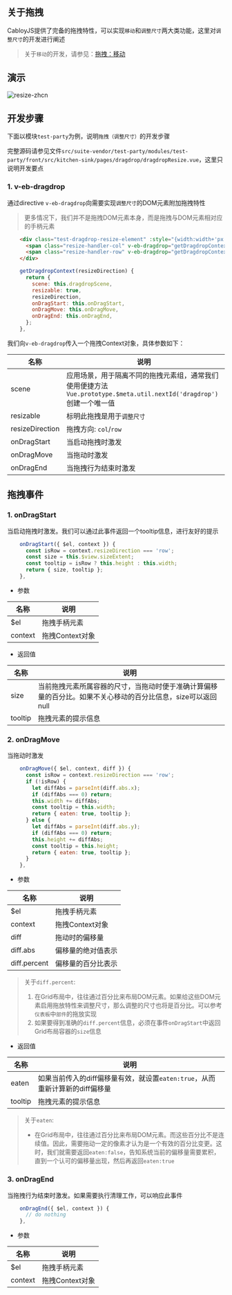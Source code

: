 ## 关于拖拽

CabloyJS提供了完备的拖拽特性，可以实现`移动`和`调整尺寸`两大类功能，这里对`调整尺寸`的开发进行阐述

> 关于`移动`的开发，请参见：[拖拽：移动](https://cabloy.com/zh-cn/articles/dragdrop-move.html)

## 演示

![resize-zhcn](https://portal.cabloy.com/api/a/file/file/download/3ce656778fda4433aabaa73ef48e0402.gif)

## 开发步骤

下面以模块`test-party`为例，说明`拖拽（调整尺寸）`的开发步骤

完整源码请参见文件`src/suite-vendor/test-party/modules/test-party/front/src/kitchen-sink/pages/dragdrop/dragdropResize.vue`，这里只说明开发要点

### 1. v-eb-dragdrop

通过directive `v-eb-dragdrop`向需要实现`调整尺寸`的DOM元素附加拖拽特性

> 更多情况下，我们并不是拖拽DOM元素本身，而是拖拽与DOM元素相对应的手柄元素

``` html
    <div class="test-dragdrop-resize-element" :style="{width:width+'px',height:height+'px'}">
      <span class="resize-handler-col" v-eb-dragdrop="getDragdropContext('col')"></span>
      <span class="resize-handler-row" v-eb-dragdrop="getDragdropContext('row')"></span>
    </div>
```

``` javascript
    getDragdropContext(resizeDirection) {
      return {
        scene: this.dragdropScene,
        resizable: true,
        resizeDirection,
        onDragStart: this.onDragStart,
        onDragMove: this.onDragMove,
        onDragEnd: this.onDragEnd,
      };
    },
```

我们向`v-eb-dragdrop`传入一个拖拽Context对象，具体参数如下：

|名称|说明|
|--|--|
|scene|应用场景，用于隔离不同的拖拽元素组，通常我们使用便捷方法`Vue.prototype.$meta.util.nextId('dragdrop')`创建一个唯一值|
|resizable|标明此拖拽是用于`调整尺寸`|
|resizeDirection|拖拽方向: `col`/`row`|
|onDragStart|当启动拖拽时激发|
|onDragMove|当拖动时激发|
|onDragEnd|当拖拽行为结束时激发|

## 拖拽事件

### 1. onDragStart

当启动拖拽时激发。我们可以通过此事件返回一个tooltip信息，进行友好的提示

``` javascript
    onDragStart({ $el, context }) {
      const isRow = context.resizeDirection === 'row';
      const size = this.$view.sizeExtent;
      const tooltip = isRow ? this.height : this.width;
      return { size, tooltip };
    },
```

- 参数

|名称|说明|
|--|--|
|$el|拖拽手柄元素|
|context|拖拽Context对象|

- 返回值

|名称|说明|
|--|--|
|size|当前拖拽元素所属容器的尺寸，当拖动时便于准确计算偏移量的百分比。如果不关心移动的百分比信息，size可以返回null|
|tooltip|拖拽元素的提示信息|

### 2. onDragMove

当拖动时激发

``` javascript
    onDragMove({ $el, context, diff }) {
      const isRow = context.resizeDirection === 'row';
      if (!isRow) {
        let diffAbs = parseInt(diff.abs.x);
        if (diffAbs === 0) return;
        this.width += diffAbs;
        const tooltip = this.width;
        return { eaten: true, tooltip };
      } else {
        let diffAbs = parseInt(diff.abs.y);
        if (diffAbs === 0) return;
        this.height += diffAbs;
        const tooltip = this.height;
        return { eaten: true, tooltip };
      }
    },
```

- 参数

|名称|说明|
|--|--|
|$el|拖拽手柄元素|
|context|拖拽Context对象|
|diff|拖动时的偏移量|
|diff.abs|偏移量的绝对值表示|
|diff.percent|偏移量的百分比表示|

> 关于`diff.percent`: 
> 1. 在Grid布局中，往往通过百分比来布局DOM元素。如果给这些DOM元素启用拖放特性来调整尺寸，那么调整的尺寸也将是百分比。可以参考`仪表板`中`部件`的拖放实现
> 2. 如果要得到准确的`diff.percent`信息，必须在事件`onDragStart`中返回Grid布局容器的`size`信息

- 返回值

|名称|说明|
|--|--|
|eaten|如果当前传入的diff偏移量有效，就设置`eaten:true`，从而重新计算新的diff偏移量|
|tooltip|拖拽元素的提示信息|

> 关于`eaten`: 
>  - 在Grid布局中，往往通过百分比来布局DOM元素。而这些百分比不是连续值。因此，需要拖动一定的像素才认为是一个有效的百分比变更。这时，我们就需要返回`eaten:false`，告知系统当前的偏移量需要累积，直到一个认可的偏移量出现，然后再返回`eaten:true`

### 3. onDragEnd

当拖拽行为结束时激发。如果需要执行清理工作，可以响应此事件

``` javascript
    onDragEnd({ $el, context }) {
      // do nothing
    },
```

- 参数

|名称|说明|
|--|--|
|$el|拖拽手柄元素|
|context|拖拽Context对象|
